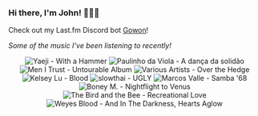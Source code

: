 ### Hi there, I'm John! 🏄🏻‍♂️

Check out my Last.fm Discord bot [Gowon](http://gowon.ca)!

_Some of the music I've been listening to recently!_


<!-- lastfm -->
<p align="center"><img src="https://lastfm.freetls.fastly.net/i/u/64s/1df9c4d71653f3bb17d6f3a13913de52.jpg" title="Yaeji - With a Hammer"> <img src="https://lastfm.freetls.fastly.net/i/u/64s/a04816ec583e9f426f8c6fa00c9c648c.jpg" title="Paulinho da Viola - A dança da solidão"> <img src="https://lastfm.freetls.fastly.net/i/u/64s/14d570ef753f496107a5b6048cb7b2f5.jpg" title="Men I Trust - Untourable Album"> <img src="https://lastfm.freetls.fastly.net/i/u/64s/27a81c12f0834a7c97c3348f04035173.jpg" title="Various Artists - Over the Hedge"> <img src="https://lastfm.freetls.fastly.net/i/u/64s/570f30d6afd04262ee83a14dd3f04604.png" title="Kelsey Lu - Blood"> <img src="https://lastfm.freetls.fastly.net/i/u/64s/dea18db9a61d97affe9c31100a219cfe.jpg" title="slowthai - UGLY"> <img src="https://lastfm.freetls.fastly.net/i/u/64s/31fa1fed94961b9f7a55cfeb50608e25.jpg" title="Marcos Valle - Samba '68"> <img src="https://lastfm.freetls.fastly.net/i/u/64s/0e43215f9db5760b48ceb2d02fdaab89.png" title="Boney M. - Nightflight to Venus"> <img src="https://lastfm.freetls.fastly.net/i/u/64s/bf7739b2eba86176cedce6da61768c3e.png" title="The Bird and the Bee - Recreational Love"> <img src="https://lastfm.freetls.fastly.net/i/u/64s/8214c56f1e5bc67fcd1f29073dedf822.jpg" title="Weyes Blood - And In The Darkness, Hearts Aglow"> </p>
